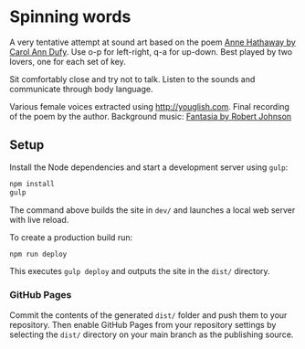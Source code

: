 # Spinning words

A very tentative attempt at sound art based on the poem [Anne Hathaway by Carol Ann Dufy][1].
Use o-p for left-right, q-a for up-down. Best played by two lovers, one for each
set of key.

Sit comfortably close and try not to talk. Listen to the sounds and communicate
through body language.

Various female voices extracted using http://youglish.com.
Final recording of the poem by the author. Background music: [Fantasia by Robert Johnson][2]

## Setup

Install the Node dependencies and start a development server using `gulp`:

```bash
npm install
gulp
```

The command above builds the site in `dev/` and launches a local web server with live reload.

To create a production build run:

```bash
npm run deploy
```

This executes `gulp deploy` and outputs the site in the `dist/` directory.

### GitHub Pages

Commit the contents of the generated `dist/` folder and push them to your repository. Then enable GitHub Pages from your repository settings by selecting the `dist/` directory on your main branch as the publishing source.

[1]:http://www.scottishpoetrylibrary.org.uk/poetry/poems/anne-hathaway
[2]:https://open.spotify.com/track/5tJ1L1iFP2WRMBPN1gdlTG

